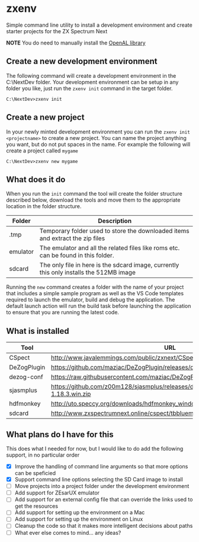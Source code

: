 # zxenv
Simple command line utility to install a development environment and create starter projects for the ZX Spectrum Next

**NOTE** You do need to manually install the [OpenAL library](https://www.openal.org/downloads/)

## Create a new development environment
The following command will create a development environment in the C:\NextDev folder.
Your development environment can be setup in any folder you like, just run the `zxenv init` command in the target folder.

```
C:\NextDev>zxenv init
```

## Create a new project
In your newly minted development environment you can run the `zxenv init <projectname>` to create a new project.
You can name the project anything you want, but do not put spaces in the name. For example the following will create a project called `mygame`

```
C:\NextDev>zxenv new mygame
```

## What does it do
When you run the `init` command the tool will create the folder structure described below, download the tools and move them to the appropriate location in the folder structure.

|Folder      |Description                                                                  |
|------------|-----------------------------------------------------------------------------|
|.tmp        |Temporary folder used to store the downloaded items and extract the zip files|
|emulator    |The emulator and all the related files like roms etc. can be found in this folder.|
|sdcard      |The only file in here is the sdcard image, currently this only installs the 512MB image|

Running the `new` command creates a folder with the name of your project that includes a simple sample program as well as the VS Code templates required to launch the emulator, build and debug the application. The default launch action will run the build task before launching the application to ensure that you are running the latest code. 

## What is installed
|Tool        |URL|
|------------|-----------------------------------------------------------------------------|
|CSpect      |http://www.javalemmings.com/public/zxnext/CSpect2_15_01.zip|
|DeZogPlugin |https://github.com/maziac/DeZogPlugin/releases/download/v2.1.0/DeZogPlugin.dll|
|dezog-conf  |https://raw.githubusercontent.com/maziac/DeZogPlugin/main/DeZogPlugin.dll.config|
|sjasmplus   |https://github.com/z00m128/sjasmplus/releases/download/v1.18.3/sjasmplus-1.18.3.win.zip|
|hdfmonkey   |http://uto.speccy.org/downloads/hdfmonkey_windows.zip|
|sdcard      |http://www.zxspectrumnext.online/cspect/tbbluemmc-512mb.zip|

## What plans do I have for this
This does what I needed for now, but I would like to do add the following support, in no particular order

- [x] Improve the handling of command line arguments so that more options can be speficied
- [x] Support command line options selecting the SD Card image to install
- [ ] Move projects into a project folder under the development environment
- [ ] Add support for ZEsarUX emulator
- [ ] Add support for an external config file that can override the links used to get the resources
- [ ] Add support for setting up the environment on a Mac 
- [ ] Add support for setting up the environment on Linux
- [ ] Cleanup the code so that it makes more intelligent decisions about paths
- [ ] What ever else comes to mind... any ideas?
